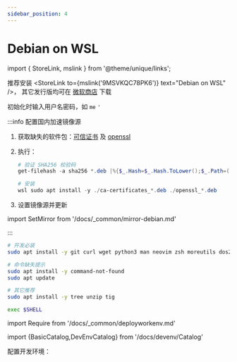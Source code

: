 ```yaml
---
sidebar_position: 4
---
```


# Debian on WSL

import { StoreLink, mslink } from '@theme/unique/links';

推荐安装 <StoreLink to={mslink('9MSVKQC78PK6')} text="Debian on WSL" />，
其它发行版均可在 <a href="https://aka.ms/wslstore">微软商店</a> 下载

初始化时输入用户名密码，如 `me` `'`

:::info 配置国内加速镜像源

1. 获取缺失的软件包：[可信证书](https://packages.debian.org/stable/all/ca-certificates/download)
   及 [openssl](https://packages.debian.org/stable/amd64/openssl/download)
2. 执行：

   ```powershell
   # 验证 SHA256 校验码
   get-filehash -a sha256 *.deb |%{$_.Hash=$_.Hash.ToLower();$_.Path=(ls $_.Path).Name;;$_}| fl path,hash

   # 安装
   wsl sudo apt install -y ./ca-certificates_*.deb ./openssl_*.deb
   ```

3. 设置镜像源并更新

import SetMirror from '/docs/\_common/mirror-debian.md'

<SetMirror />

:::

```bash
# 开发必装
sudo apt install -y git curl wget python3 man neovim zsh moreutils dos2unix

# 命令缺失提示
sudo apt install -y command-not-found
sudo apt update

# 其它推荐
sudo apt install -y tree unzip tig

exec $SHELL
```

import Require from '/docs/\_common/deployworkenv.md'

<Require />

import {BasicCatalog,DevEnvCatalog} from '/docs/devenv/Catalog'

配置开发环境：

<BasicCatalog />

<DevEnvCatalog />
